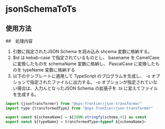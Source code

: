 # jsonSchemaToTs

## 使用方法


##　処理内容

1. 引数に指定されたJSON Schema を読み込み shcema 変数に格納する。
2. $id は kebab-case で指定されているものとし、 basename を CamelCase に変換したものを schemaName 変数に格納し、 PascalCase に変換したものを typeName 変数に格納する
3. 以下のテンプレートに適用して TypeScript のプログラムを生成し、 -o オプションで指定されたファイルに出力する。 -o オプションが指定されていない場合は、入力んとなったJSON Schema の拡張子を .ts に変えてファイルを生成する。

```javascript
import {jsonTransformer} from "@ops-frontier/json-transformer"
import type {transformedType} from "@ops-frontier/json-transformer"

export const ${schemaName} = ${JSON.stringfy(schema,4)} as const
export const ${typeName} = transformedType<typeof ${schemaName}>


```